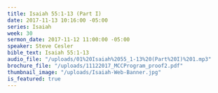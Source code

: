 ```yaml
---
title: Isaiah 55:1-13 (Part I)
date: 2017-11-13 10:16:00 -05:00
series: Isaiah
week: 30
sermon_date: 2017-11-12 11:00:00 -05:00
speaker: Steve Cesler
bible_text: Isaiah 55:1-13
audio_file: "/uploads/01%20Isaiah%2055_1-13%20(Part%20I)%201.mp3"
brochure_file: "/uploads/11122017_MCCProgram_proof2.pdf"
thumbnail_image: "/uploads/Isaiah-Web-Banner.jpg"
is_featured: true
---
```


